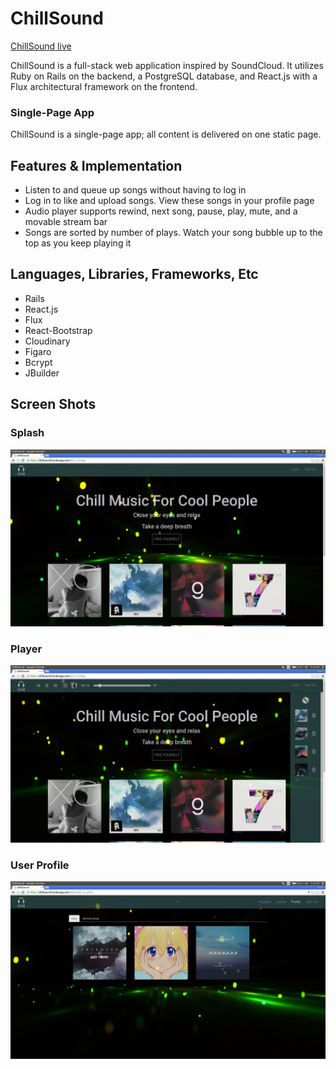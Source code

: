 # ChillSound

[ChillSound live][heroku]

[heroku]: https://chillsound.herokuapp.com/

ChillSound is a full-stack web application inspired by SoundCloud.  It utilizes Ruby on Rails on the backend, a PostgreSQL database, and React.js with a Flux architectural framework on the frontend.  

### Single-Page App

ChillSound is a single-page app; all content is delivered on one static page.

## Features & Implementation
* Listen to and queue up songs without having to log in
* Log in to like and upload songs. View these songs in your profile page
* Audio player supports rewind, next song, pause, play, mute, and a movable stream bar
* Songs are sorted by number of plays. Watch your song bubble up to the top as you keep playing it


## Languages, Libraries, Frameworks, Etc

* Rails
* React.js
* Flux
* React-Bootstrap
* Cloudinary
* Figaro
* Bcrypt
* JBuilder

## Screen Shots

### Splash
![splash]

### Player
![player]

### User Profile
![userProfile]

[splash]: ./docs/screenshots/splash.png
[player]: ./docs/screenshots/player.png
[userProfile]:./docs/screenshots/userProfile.png
